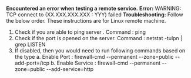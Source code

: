 **Encountered an error when testing a remote service.**
**Error:** WARNING: TCP connect to (XX.XXX.XXX.XXX : YYY) failed
**Troubleshooting:**
Follow the below order. These instructions are for Linux remote machine.
1. Check if you are able to ping server . Command : ping <servername>
2. Check if the port is opened on the server. Command : netstat -tulpn | grep LISTEN
3. If disabled, then you would need to run following commands based on the type
  a.  Enable Port : firewall-cmd --permanent --zone=public --add-port=<Port>/tcp
  b.  Enable Service : firewall-cmd --permanent --zone=public --add-service=http

   

